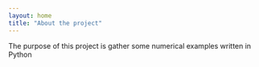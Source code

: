 ```yaml
---
layout: home
title: "About the project"
---
```


The purpose of this project is gather some numerical examples written in Python
